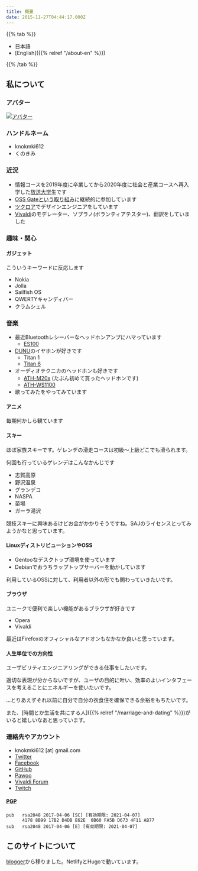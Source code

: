 ```yaml
---
title: 概要
date: 2015-11-27T04:44:17.000Z
---
```

{{% tab %}}

- 日本語
- [English]({{% relref "/about-en" %}})

{{% /tab %}}

## 私について

### アバター

[![アバター](https://secure.gravatar.com/avatar/6b2fd17bf8572ea5d60c0916db36627c)](https://ja.gravatar.com/knokmki612)

### ハンドルネーム

- knokmki612
- くのきみ

### 近況

- 情報コースを2019年度に卒業してから2020年度に社会と産業コースへ再入学した[放送大学](http://www.ouj.ac.jp)生です
- [OSS Gateという取り組み](https://oss-gate.github.io/about/)に継続的に参加しています
- [ツクロア](https://tuqulore.com)でデザインエンジニアをしています
- [Vivaldi](https://vivaldi.com)のモデレーター、ソプラノ(ボランティアテスター)、翻訳をしていました

### 趣味・関心

#### ガジェット

こういうキーワードに反応します

- Nokia
- Jolla
- Sailfish OS
- QWERTYキャンディバー
- クラムシェル

### 音楽

- 最近Bluetoothレシーバーなヘッドホンアンプにハマっています
  - [ES100](https://earstudio.store/products/es100)
- [DUNU](https://www.dunu-topsound.com/)のイヤホンが好きです
  - Titan 1
  - [Titan 6](https://www.dunu-topsound.com/titan-6)
- オーディオテクニカのヘッドホンも好きです
  - [ATH-M20x](https://www.audio-technica.co.jp/product/ATH-M20x) (たぶん初めて買ったヘッドホンです)
  - [ATH-WS1100](https://www.audio-technica.co.jp/product/ATH-WS1100)
- 歌ってみたをやってみています 

#### アニメ

毎期何かしら観ています

#### スキー

ほぼ家族スキーです。ゲレンデの滑走コースは初級〜上級どこでも滑られます。

何回も行っているゲレンデはこんなかんじです

- 志賀高原
- 野沢温泉
- グランデコ
- NASPA
- 苗場
- ガーラ湯沢

競技スキーに興味あるけどお金がかかりそうですね。SAJのライセンスとってみようかなと思っています。

#### LinuxディストリビューションやOSS

- Gentooなデスクトップ環境を使っています
- Debianでおうちラップトップサーバーを動かしています

利用しているOSSに対して、利用者以外の形でも関わっていきたいです。

#### ブラウザ

ユニークで便利で楽しい機能があるブラウザが好きです

- Opera
- Vivaldi

最近はFirefoxのオフィシャルなアドオンもなかなか良いと思っています。

#### 人生単位での方向性

ユーザビリティエンジニアリングができる仕事をしたいです。

適切な表現が分からないですが、ユーザの目的に叶い、効率のよいインタフェースを考えることにエネルギーを使いたいです。

…とりあえずそれ以前に自分で自分の衣食住を確保できる余裕をもちたいです。

また、[時間とか生活を共にする人]({{% relref "/marriage-and-dating" %}})がいると嬉しいなあと思っています。

### 連絡先やアカウント

- knokmki612 \[at] gmail.com
- [Twitter](https://twitter.com/knokmki612)
- [Facebook](https://www.facebook.com/kimiaki.kuno)
- [GitHub](https://github.com/knokmki612)
- [Pawoo](https://pawoo.net/@knokmki612)
- [Vivaldi Forum](https://forum.vivaldi.net/user/knokmki612)
- [Twitch](https://www.twitch.tv/knokmki612)

#### [PGP](/knokmki612.asc)

```
pub   rsa2048 2017-04-06 [SC] [有効期限: 2021-04-07]
      4178 8B99 17B2 D4DB E62E  0B60 FA5B D673 4F11 AB77
sub   rsa2048 2017-04-06 [E] [有効期限: 2021-04-07]
```

## このサイトについて

[blogger](http://knockcrab.blogspot.jp/)から移りました。NetlifyとHugoで動いています。
